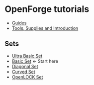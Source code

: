 # OpenForge tutorials

* [Guides](guides/README.md)
* [Tools, Supplies and Introduction](sets/README.md)

## Sets

* [Ultra Basic Set](sets/ultra_basic.md)
* [Basic Set](sets/basic.md) <- Start here
* [Diagonal Set](sets/diagonal.md)
* [Curved Set](sets/curved.md)
* [OpenLOCK Set](sets/openlock.md)
<!--
* [Hallway Set](hallway.md)
* [Options](options.md)
-->

